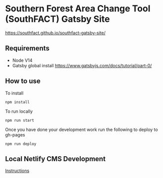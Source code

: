 # Southern Forest Area Change Tool (SouthFACT) Gatsby Site

https://southfact.github.io/southfact-gatsby-site/

## Requirements
* Node V14
* Gatsby global install https://www.gatsbyjs.com/docs/tutorial/part-0/

## How to use
To install
```
npm install
```

To run locally
```
npm run start
```

Once you have done your development work run the following to deploy to gh-pages
```
npm run deploy
```

## Local Netlify CMS Development
[Instructions](https://www.netlifycms.org/docs/beta-features/#working-with-a-local-git-repository)
